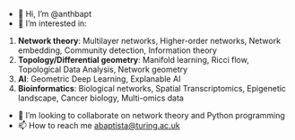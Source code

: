 - 👋 Hi, I’m @anthbapt
- 👀 I’m interested in: 

1. **Network theory**: Multilayer networks, Higher-order networks, Network embedding,
                                               Community detection, Information theory
2. **Topology/Differential geometry**: Manifold learning, Ricci flow, Topological Data Analysis, Network geometry
3. **AI**: Geometric Deep Learning, Explanable AI
4. **Bioinformatics**: Biological networks, Spatial Transcriptomics, Epigenetic landscape, Cancer biology, Multi-omics data
                        
- 💞️ I’m looking to collaborate on network theory and Python programming
- 📫 How to reach me abaptista@turing.ac.uk

<!---
anthbapt/anthbapt is a ✨ special ✨ repository because its `README.md` (this file) appears on your GitHub profile.
You can click the Preview link to take a look at your changes.
--->
